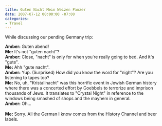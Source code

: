 ```yaml
---
title: Guten Nacht Mein Weizen Panzer
date: 2007-07-12 00:00:00 -07:00
categories:
- Travel
---
```


<p>While discussing our pending Germany trip:</p>

<p><strong>Amber:</strong> Guten abend!<br />
<strong>Me:</strong> It's not "guten nacht"?<br />
<strong>Amber:</strong> Close, "nacht" is only for when you're really going to bed. And it's "gute".<br />
<strong>Me:</strong> Ahh "gute nacht".<br />
<strong>Amber:</strong> Yup. (Surprised) How did you know the word for "night"? Are you listening to tapes too?<br />
<strong>Me:</strong> No, uh, "Kristallnacht" was this horrific event in Jewish German history where there was a concerted effort by Goebbels to terrorize and imprison thousands of Jews. It translates to "Crystal Night" in reference to the windows being smashed of shops and the mayhem in general.<br />
<strong>Amber:</strong> Oh...<br />
<br />
<strong>Me:</strong> Sorry. All the German I know comes from the History Channel and beer labels.<br /></p>
